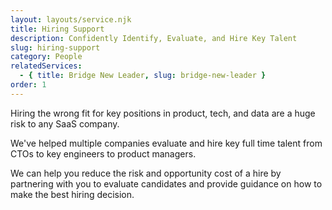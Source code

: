 ```yaml
---
layout: layouts/service.njk
title: Hiring Support
description: Confidently Identify, Evaluate, and Hire Key Talent
slug: hiring-support
category: People
relatedServices:
  - { title: Bridge New Leader, slug: bridge-new-leader }
order: 1
---
```

Hiring the wrong fit for key positions in product, tech, and data are a huge risk to any SaaS company.

We've helped multiple companies evaluate and hire key full time talent from CTOs to key engineers to product managers.

We can help you reduce the risk and opportunity cost of a hire by partnering with you to evaluate candidates and provide guidance on how to make the best hiring decision.
